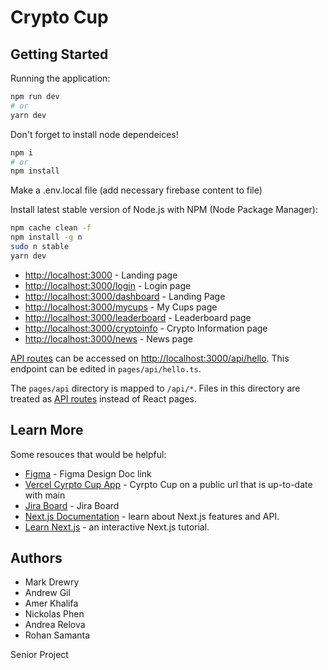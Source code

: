 # Crypto Cup

## Getting Started

Running the application:

```bash
npm run dev
# or
yarn dev
```

Don't forget to install node dependeices!

```bash
npm i
# or
npm install
```

Make a .env.local file
(add necessary firebase content to file)

Install latest stable version of Node.js with NPM (Node Package Manager):

```bash
npm cache clean -f
npm install -g n
sudo n stable
yarn dev
```

- [http://localhost:3000](http://localhost:3000) - Landing page
- [http://localhost:3000/login](http://localhost:3000/login) - Login page
- [http://localhost:3000/dashboard](http://localhost:3000/dashboard) - Landing Page
- [http://localhost:3000/mycups](http://localhost:3000/mycups) - My Cups page
- [http://localhost:3000/leaderboard](http://localhost:3000/leaderboard) - Leaderboard page
- [http://localhost:3000/cryptoinfo](http://localhost:3000/cryptoinfo) - Crypto Information page
- [http://localhost:3000/news](http://localhost:3000/news) - News page

[API routes](https://nextjs.org/docs/api-routes/introduction) can be accessed on [http://localhost:3000/api/hello](http://localhost:3000/api/hello). This endpoint can be edited in `pages/api/hello.ts`.

The `pages/api` directory is mapped to `/api/*`. Files in this directory are treated as [API routes](https://nextjs.org/docs/api-routes/introduction) instead of React pages.

## Learn More

Some resouces that would be helpful:

- [Figma](https://www.figma.com/file/GP2cYMcSf2HlVeHlHrj94C/Crypto-Cup?node-id=2%3A2) - Figma Design Doc link
- [Vercel Cyrpto Cup App](https://cryptocup.vercel.app/) - Cyrpto Cup on a public url that is up-to-date with main
- [Jira Board](https://cryptocup.atlassian.net/jira/software/c/projects/CRYP/boards/1/roadmap?statuses=2%2C4) - Jira Board
- [Next.js Documentation](https://nextjs.org/docs) - learn about Next.js features and API.
- [Learn Next.js](https://nextjs.org/learn) - an interactive Next.js tutorial.

## Authors

- Mark Drewry
- Andrew Gil
- Amer Khalifa
- Nickolas Phen
- Andrea Relova
- Rohan Samanta

Senior Project